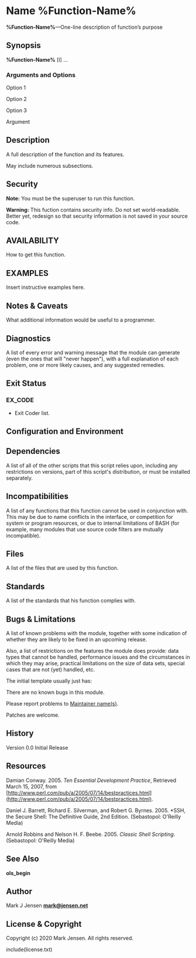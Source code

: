 # Name %Function-Name%

**%Function-Name%**&mdash;One-line description of function&rsquo;s purpose

## Synopsis

**%Function-Name%** [I<arg1>] ...

### Arguments and Options

Option 1

Option 2

Option 3

Argument

## Description

A full description of the function and its features.

May include numerous subsections.

## Security

**Note:** You must be the superuser to run this function.

**Warning:** This fuction contains security info.
Do not set world-readable. Better yet, redesign
so that security information is not saved
in your source code.

## AVAILABILITY

How to get this function.

## EXAMPLES

Insert instructive examples here.

## Notes & Caveats

What additional information would be useful to a programmer.

## Diagnostics

A list of every error and warning message that the module can generate
(even the ones that will "never happen"), with a full explanation
of each problem, one or more likely causes, and any suggested remedies.

## Exit Status

### EX_CODE

* Exit Coder list.

## Configuration and Environment

## Dependencies

A list of all of the other scripts that this script relies upon, including any
restrictions on versions, part of this script's distribution,
or must be installed separately.

## Incompatibilities

A list of any functions that this function cannot be used in conjunction with.
This may be due to name conflicts in the interface, or competition for system
or program resources, or due to internal limitations of BASH (for example,
many modules that use source code filters are mutually incompatible).

## Files

A list of the files that are used by this function.

## Standards

A list of the standards that his function complies with.

## Bugs & Limitations

A list of known problems with the module, together with some indication of whether they are likely to be fixed in an upcoming release.

Also, a list of restrictions on the features the module does provide: data types that cannot be handled, performance issues and the circumstances in which they may arise, practical limitations on the size of data sets, special cases that are not (yet) handled, etc.

The initial template usually just has:

There are no known bugs in this module.

Please report problems to [Maintainer name(s)](mailto:xxx@yyy.zzz).

Patches are welcome.

## History

Version 0.0 Initial Release

## Resources

Damian Conway. 2005.
*Ten Essential Development Practice*, Retrieved March 15, 2007, from [http://www.perl.com/pub/a/2005/07/14/bestpractices.html](http://www.perl.com/pub/a/2005/07/14/bestpractices.html).

Daniel J. Barrett, Richard E. Silverman, and Robert G. Byrnes.
2005. *SSH, the Secure Shell: The Definitive Guide, 2nd Edition. (Sebastopol: O'Reilly Media)

Arnold Robbins and Nelson H. F. Beebe. 2005.
*Classic Shell Scripting*. (Sebastopol: O'Reilly Media)

## See Also

**ols_begin**

## Author

Mark J Jensen **mark@jensen.net**

## License & Copyright

Copyright (c) 2020 Mark Jensen. All rights reserved.

include(license.txt)
